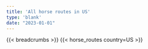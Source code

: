 ```yaml
---
title: 'All horse routes in US'
type: 'blank'
date: "2023-01-01"
---
```


{{< breadcrumbs >}}
{{< horse_routes country=US >}}
